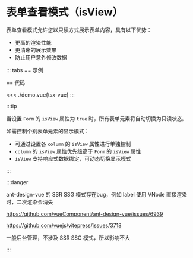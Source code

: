 # 表单查看模式（isView）

表单查看模式允许您以只读方式展示表单内容，具有以下优势：

- 更高的渲染性能
- 更清晰的展示效果
- 防止用户意外修改数据

<script setup lang="ts">
import Demo from "./demo.vue";
</script>

::: tabs
== 示例

<Demo />

== 代码

<<< ./demo.vue{tsx-vue}
:::

:::tip

当设置 `Form` 的 `isView` 属性为 `true` 时，所有表单元素将自动切换为只读状态。

如需控制个别表单元素的显示模式：

- 可通过设置各 `column` 的 `isView` 属性进行单独控制
- `column` 的 `isView` 属性优先级高于 `Form` 的 `isView` 属性
- `isView` 支持响应式数据绑定，可动态切换显示模式

:::

:::danger

ant-design-vue 的 SSR SSG 模式存在bug，例如 label 使用 VNode 直接渲染时，二次渲染会消失

https://github.com/vueComponent/ant-design-vue/issues/6939

https://github.com/vuejs/vitepress/issues/3718

一般后台管理，不涉及 SSR SSG 模式，所以影响不大

:::
